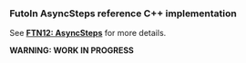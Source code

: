 
### FutoIn AsyncSteps reference C++ implementation

See [**FTN12: AsyncSteps**](https://futoin.org/docs/asyncsteps/) for more details.

**WARNING: WORK IN PROGRESS**
